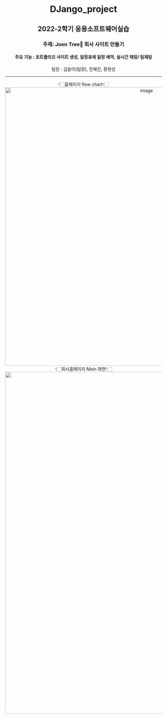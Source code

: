 <div align="center">
  <h1> DJango_project </h1>
  <h2> 2022-2학기 응용소프트웨어실습</h2>
  <h3>주제: Joen Tree🌲 회사 사이트 만들기</h3>
  <h4> 주요 기능 : 포트폴리오 사이트 생성, 일정표에 일정 예약, 실시간 채팅/ 팀채팅 </h4>
팀원 : 김솔아(팀장), 전혜진, 황현성
<hr>
👇🏻홈페이지 flow chart👇🏻
<img width="894" alt="image" src="https://user-images.githubusercontent.com/93892724/210166602-1355105f-c4e1-4e6a-904d-8e7ba38b2509.png">
<br>
👇🏻회사홈페이지 Main 화면👇🏻
<img width="1098" alt="image" src="https://user-images.githubusercontent.com/93892724/210166412-6d1e14cd-bb0c-4e4f-8fa0-1631430fc1d7.png">


</div>

